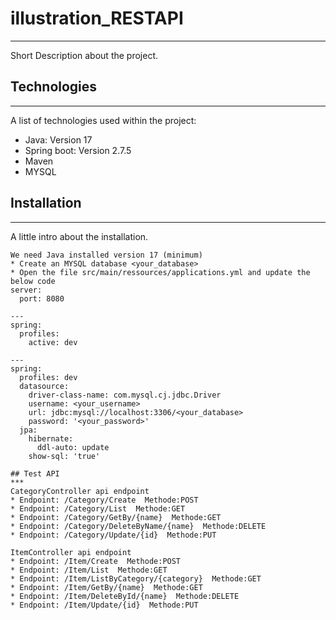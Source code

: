 # illustration_RESTAPI

***
Short Description about the project.

## Technologies
***
A list of technologies used within the project:
* Java: Version 17
* Spring boot: Version 2.7.5
* Maven
* MYSQL

## Installation
***
A little intro about the installation.
```
We need Java installed version 17 (minimum)
* Create an MYSQL database <your_database>
* Open the file src/main/ressources/applications.yml and update the below code
server:
  port: 8080

---
spring:
  profiles:
    active: dev

---
spring:
  profiles: dev
  datasource:
    driver-class-name: com.mysql.cj.jdbc.Driver
    username: <your_username>
    url: jdbc:mysql://localhost:3306/<your_database>
    password: '<your_password>'
  jpa:
    hibernate:
      ddl-auto: update
    show-sql: 'true'

## Test API
***
CategoryController api endpoint
* Endpoint: /Category/Create  Methode:POST
* Endpoint: /Category/List  Methode:GET
* Endpoint: /Category/GetBy/{name}  Methode:GET
* Endpoint: /Category/DeleteByName/{name}  Methode:DELETE
* Endpoint: /Category/Update/{id}  Methode:PUT

ItemController api endpoint
* Endpoint: /Item/Create  Methode:POST
* Endpoint: /Item/List  Methode:GET
* Endpoint: /Item/ListByCategory/{category}  Methode:GET
* Endpoint: /Item/GetBy/{name}  Methode:GET
* Endpoint: /Item/DeleteById/{name}  Methode:DELETE
* Endpoint: /Item/Update/{id}  Methode:PUT




